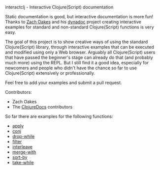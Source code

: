 interactclj - Interactive Clojure(Script) documentation

Static documentation is good, but interactive documentation is more fun! Thanks
to [Zach Oakes](https://github.com/oakes) and his
[dynadoc](https://github.com/oakes/Dynadoc) project creating interactive
examples for standard and non-standard Clojure(Script) functions is very easy.

The goal of this project is to show creative ways of using the standard
Clojure(Script) library, through interactive examples that can be executed and
modified using only a Web browser. Arguably all Clojure(Script) users that have
passed the beginner's stage can already do that (and probably much more) using
the REPL. But I still find it a good idea, especially for newcomers and people
who didn't have the chance so far to use Clojure(Script) extensively or
professionally.

Feel free to add your examples and submit a pull request.

Contributors:
 * Zach Oakes
 * The [ClojureDocs](https://clojuredocs.org) contributors

So far there are examples for the following functions:
 * [apply](http://sakisk.me/interactclj/cljs/cljs.core/apply.html)
 * [conj](http://sakisk.me/interactclj/cljs/cljs.core/conj.html)
 * [drop-while](http://sakisk.me/interactclj/cljs/cljs.core/drop-while.html)
 * [filter](http://sakisk.me/interactclj/cljs/cljs.core/filter.html)
 * [interleave](http://sakisk.me/interactclj/cljs/cljs.core/interleave.html)
 * [merge-with](http://sakisk.me/interactclj/cljs/cljs.core/merge-with.html)
 * [sort-by](http://sakisk.me/interactclj/cljs/cljs.core/sort-by.html)
 * [take-while](http://sakisk.me/interactclj/cljs/cljs.core/take-while.html)
